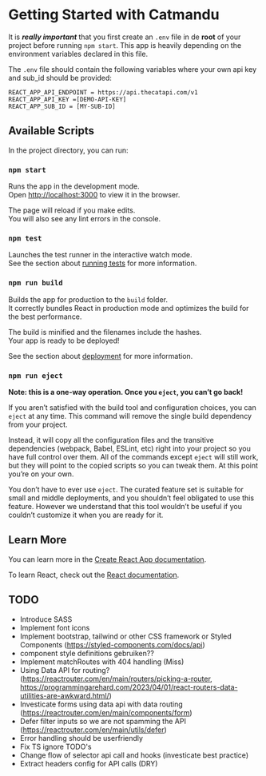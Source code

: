 # Getting Started with Catmandu

It is __*really important*__ that you first create an `.env` file in de **root** of your project before running `npm start`. This app is heavily depending on the environment variables declared in this file.

The `.env` file should contain the following variables where your own api key and sub_id should be provided:

```
REACT_APP_API_ENDPOINT = https://api.thecatapi.com/v1
REACT_APP_API_KEY =[DEMO-API-KEY]
REACT_APP_SUB_ID = [MY-SUB-ID]
```

## Available Scripts

In the project directory, you can run:

### `npm start`

Runs the app in the development mode.\
Open [http://localhost:3000](http://localhost:3000) to view it in the browser.

The page will reload if you make edits.\
You will also see any lint errors in the console.

### `npm test`

Launches the test runner in the interactive watch mode.\
See the section about [running tests](https://facebook.github.io/create-react-app/docs/running-tests) for more information.

### `npm run build`

Builds the app for production to the `build` folder.\
It correctly bundles React in production mode and optimizes the build for the best performance.

The build is minified and the filenames include the hashes.\
Your app is ready to be deployed!

See the section about [deployment](https://facebook.github.io/create-react-app/docs/deployment) for more information.

### `npm run eject`

**Note: this is a one-way operation. Once you `eject`, you can’t go back!**

If you aren’t satisfied with the build tool and configuration choices, you can `eject` at any time. This command will remove the single build dependency from your project.

Instead, it will copy all the configuration files and the transitive dependencies (webpack, Babel, ESLint, etc) right into your project so you have full control over them. All of the commands except `eject` will still work, but they will point to the copied scripts so you can tweak them. At this point you’re on your own.

You don’t have to ever use `eject`. The curated feature set is suitable for small and middle deployments, and you shouldn’t feel obligated to use this feature. However we understand that this tool wouldn’t be useful if you couldn’t customize it when you are ready for it.

## Learn More

You can learn more in the [Create React App documentation](https://facebook.github.io/create-react-app/docs/getting-started).

To learn React, check out the [React documentation](https://reactjs.org/).

## TODO

- Introduce SASS
- Implement font icons
- Implement bootstrap, tailwind or other CSS framework or Styled Components (https://styled-components.com/docs/api)
- component style definitions gebruiken??
- Implement matchRoutes with 404 handling (Miss)
- Using Data API for routing? (https://reactrouter.com/en/main/routers/picking-a-router, https://programmingarehard.com/2023/04/01/react-routers-data-utilities-are-awkward.html/)
- Investicate forms using data api with data routing (https://reactrouter.com/en/main/components/form)
- Defer filter inputs so we are not spamming the API (https://reactrouter.com/en/main/utils/defer)
- Error handling should be userfriendly
- Fix TS ignore TODO's
- Change flow of selector api call and hooks (investicate best practice)
- Extract headers config for API calls (DRY)
  
